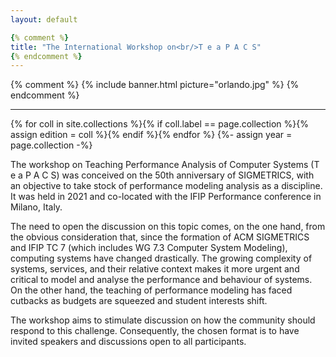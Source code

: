 ```yaml
---
layout: default

{% comment %}
title: "The International Workshop on<br/>T e a P A C S"
{% endcomment %}
---
```


{% comment %}
{% include banner.html picture="orlando.jpg" %}<!-- @IGNORE PREVIOUS: link -->
{% endcomment %}

---

{% for coll in site.collections %}{% if coll.label == page.collection %}{% assign edition = coll %}{% endif %}{% endfor %}
{%- assign year = page.collection -%}

The workshop on Teaching Performance Analysis of Computer Systems (T e a P A C S) was conceived on the 50th anniversary of SIGMETRICS, with an objective to take stock of performance modeling analysis as a discipline. It was held in 2021 and co-located with the IFIP Performance conference in Milano, Italy.

The need to open the discussion on this topic comes, on the one hand, from the obvious consideration that, since the formation of ACM SIGMETRICS and IFIP TC 7 (which includes WG 7.3 Computer System Modeling), computing systems have changed drastically. The growing complexity of systems, services, and their relative context makes it more urgent and critical to model and analyse the performance and behaviour of systems. On the other hand, the teaching of performance modeling has faced cutbacks as budgets are squeezed and student interests shift.

The workshop aims to stimulate discussion on how the community should respond to this challenge. Consequently, the chosen format is to have invited speakers and discussions open to all participants.
